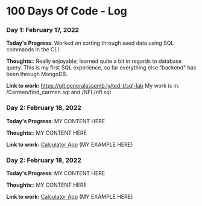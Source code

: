 # 100 Days Of Code - Log

### Day 1: February 17, 2022 

**Today's Progress**: Worked on sorting through seed data using SQL commands in the CLI

**Thoughts:**: Really enjoyable; learned quite a bit in regards to database query. This is my first SQL experience, so far everything else "backend" has been through MongoDB.

**Link to work:** https://git.generalassemb.ly/ted-t/sql-lab My work is in: /Carmen/find_carmen.sql and /NFL/nfl.sql


### Day 2: February 18, 2022 
**Today's Progress**: MY CONTENT HERE

**Thoughts:**: MY CONTENT HERE

**Link to work:** [Calculator App](http://www.example.com) (MY EXAMPLE HERE)


### Day 2: February 18, 2022 
**Today's Progress**: MY CONTENT HERE

**Thoughts:**: MY CONTENT HERE

**Link to work:** [Calculator App](http://www.example.com) (MY EXAMPLE HERE)